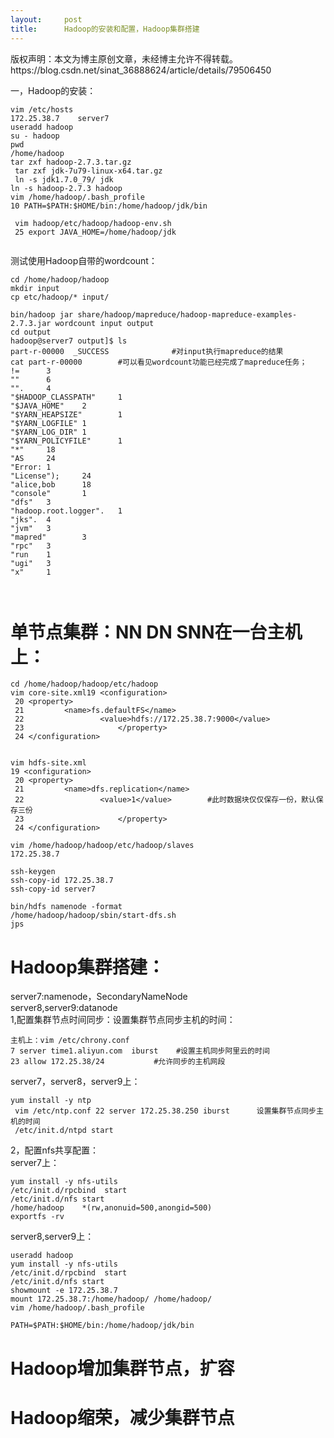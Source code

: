 ```yaml
---
layout:     post
title:      Hadoop的安装和配置，Hadoop集群搭建
---
```

<div id="article_content" class="article_content clearfix csdn-tracking-statistics" data-pid="blog" data-mod="popu_307" data-dsm="post">
								<div class="article-copyright">
					版权声明：本文为博主原创文章，未经博主允许不得转载。					https://blog.csdn.net/sinat_36888624/article/details/79506450				</div>
								            <div id="content_views" class="markdown_views prism-atom-one-dark">
							<!-- flowchart 箭头图标 勿删 -->
							<svg xmlns="http://www.w3.org/2000/svg" style="display: none;"><path stroke-linecap="round" d="M5,0 0,2.5 5,5z" id="raphael-marker-block" style="-webkit-tap-highlight-color: rgba(0, 0, 0, 0);"></path></svg>
							<p>一，Hadoop的安装：</p>



<pre class="prettyprint"><code class=" hljs lasso">vim /etc/hosts
<span class="hljs-number">172.25</span><span class="hljs-number">.38</span><span class="hljs-number">.7</span>    server7
useradd hadoop
su <span class="hljs-subst">-</span> hadoop
pwd 
/home/hadoop
tar zxf hadoop<span class="hljs-subst">-</span><span class="hljs-number">2.7</span><span class="hljs-number">.3</span><span class="hljs-built_in">.</span>tar<span class="hljs-built_in">.</span>gz
 tar zxf jdk<span class="hljs-subst">-</span><span class="hljs-number">7</span>u79<span class="hljs-attribute">-linux</span><span class="hljs-attribute">-x64</span><span class="hljs-built_in">.</span>tar<span class="hljs-built_in">.</span>gz 
 ln <span class="hljs-attribute">-s</span> jdk1<span class="hljs-number">.7</span><span class="hljs-number">.0</span>_79<span class="hljs-subst">/</span> jdk
ln <span class="hljs-attribute">-s</span> hadoop<span class="hljs-subst">-</span><span class="hljs-number">2.7</span><span class="hljs-number">.3</span> hadoop
vim /home/hadoop<span class="hljs-subst">/</span><span class="hljs-built_in">.</span>bash_profile 
<span class="hljs-number">10</span> PATH<span class="hljs-subst">=</span><span class="hljs-variable">$PATH</span>:<span class="hljs-variable">$HOME</span>/bin:/home/hadoop/jdk/bin

 vim hadoop/etc/hadoop/hadoop<span class="hljs-attribute">-env</span><span class="hljs-built_in">.</span>sh   
 <span class="hljs-number">25</span> export JAVA_HOME<span class="hljs-subst">=</span>/home/hadoop/jdk

</code></pre>

<p>测试使用Hadoop自带的wordcount：</p>



<pre class="prettyprint"><code class=" hljs bash"><span class="hljs-built_in">cd</span> /home/hadoop/hadoop
mkdir input
cp etc/hadoop/* input/

bin/hadoop jar share/hadoop/mapreduce/hadoop-mapreduce-examples-<span class="hljs-number">2.7</span>.<span class="hljs-number">3</span>.jar wordcount input output
<span class="hljs-built_in">cd</span> output
hadoop@server7 output]$ ls
part-r-<span class="hljs-number">00000</span>  _SUCCESS              <span class="hljs-comment">#对input执行mapreduce的结果</span>
cat part-r-<span class="hljs-number">00000</span>        <span class="hljs-comment">#可以看见wordcount功能已经完成了mapreduce任务；</span>
!=      <span class="hljs-number">3</span>
<span class="hljs-string">""</span>      <span class="hljs-number">6</span>
<span class="hljs-string">""</span>.     <span class="hljs-number">4</span>
<span class="hljs-string">"<span class="hljs-variable">$HADOOP_CLASSPATH</span>"</span>     <span class="hljs-number">1</span>
<span class="hljs-string">"<span class="hljs-variable">$JAVA_HOME</span>"</span>    <span class="hljs-number">2</span>
<span class="hljs-string">"<span class="hljs-variable">$YARN_HEAPSIZE</span>"</span>        <span class="hljs-number">1</span>
<span class="hljs-string">"<span class="hljs-variable">$YARN_LOGFILE</span>"</span> <span class="hljs-number">1</span>
<span class="hljs-string">"<span class="hljs-variable">$YARN_LOG_DIR</span>"</span> <span class="hljs-number">1</span>
<span class="hljs-string">"<span class="hljs-variable">$YARN_POLICYFILE</span>"</span>      <span class="hljs-number">1</span>
<span class="hljs-string">"*"</span>     <span class="hljs-number">18</span>
<span class="hljs-string">"AS     24
"</span>Error: <span class="hljs-number">1</span>
<span class="hljs-string">"License"</span>);     <span class="hljs-number">24</span>
<span class="hljs-string">"alice,bob      18
"</span>console<span class="hljs-string">"       1
"</span>dfs<span class="hljs-string">"   3
"</span>hadoop.root.logger<span class="hljs-string">".   1
"</span>jks<span class="hljs-string">".  4
"</span>jvm<span class="hljs-string">"   3
"</span>mapred<span class="hljs-string">"        3
"</span>rpc<span class="hljs-string">"   3
"</span>run    <span class="hljs-number">1</span>
<span class="hljs-string">"ugi"</span>   <span class="hljs-number">3</span>
<span class="hljs-string">"x"</span>     <span class="hljs-number">1</span>


</code></pre>



<h1 id="单节点集群nn-dn-snn在一台主机上">单节点集群：NN DN SNN在一台主机上：</h1>



<pre class="prettyprint"><code class=" hljs xml">cd /home/hadoop/hadoop/etc/hadoop
vim core-site.xml19 <span class="hljs-tag">&lt;<span class="hljs-title">configuration</span>&gt;</span>
 20 <span class="hljs-tag">&lt;<span class="hljs-title">property</span>&gt;</span>
 21         <span class="hljs-tag">&lt;<span class="hljs-title">name</span>&gt;</span>fs.defaultFS<span class="hljs-tag">&lt;/<span class="hljs-title">name</span>&gt;</span>
 22                 <span class="hljs-tag">&lt;<span class="hljs-title">value</span>&gt;</span>hdfs://172.25.38.7:9000<span class="hljs-tag">&lt;/<span class="hljs-title">value</span>&gt;</span>
 23                     <span class="hljs-tag">&lt;/<span class="hljs-title">property</span>&gt;</span>
 24 <span class="hljs-tag">&lt;/<span class="hljs-title">configuration</span>&gt;</span>


vim hdfs-site.xml
19 <span class="hljs-tag">&lt;<span class="hljs-title">configuration</span>&gt;</span>
 20 <span class="hljs-tag">&lt;<span class="hljs-title">property</span>&gt;</span>
 21         <span class="hljs-tag">&lt;<span class="hljs-title">name</span>&gt;</span>dfs.replication<span class="hljs-tag">&lt;/<span class="hljs-title">name</span>&gt;</span>
 22                 <span class="hljs-tag">&lt;<span class="hljs-title">value</span>&gt;</span>1<span class="hljs-tag">&lt;/<span class="hljs-title">value</span>&gt;</span>        #此时数据块仅仅保存一份，默认保存三份
 23                     <span class="hljs-tag">&lt;/<span class="hljs-title">property</span>&gt;</span>
 24 <span class="hljs-tag">&lt;/<span class="hljs-title">configuration</span>&gt;</span>

vim /home/hadoop/hadoop/etc/hadoop/slaves 
172.25.38.7

ssh-keygen
ssh-copy-id 172.25.38.7
ssh-copy-id server7

bin/hdfs namenode -format
/home/hadoop/hadoop/sbin/start-dfs.sh 
jps</code></pre>



<h1 id="hadoop集群搭建">Hadoop集群搭建：</h1>

<p>server7:namenode，SecondaryNameNode <br>
server8,server9:datanode <br>
1,配置集群节点时间同步：设置集群节点同步主机的时间：</p>



<pre class="prettyprint"><code class=" hljs avrasm">主机上：vim /etc/chrony<span class="hljs-preprocessor">.conf</span>
<span class="hljs-number">7</span> server time1<span class="hljs-preprocessor">.aliyun</span><span class="hljs-preprocessor">.com</span>  iburst    <span class="hljs-preprocessor">#设置主机同步阿里云的时间</span>
<span class="hljs-number">23</span> allow <span class="hljs-number">172.25</span><span class="hljs-number">.38</span>/<span class="hljs-number">24</span>           <span class="hljs-preprocessor">#允许同步的主机网段</span></code></pre>

<p>server7，server8，server9上：</p>



<pre class="prettyprint"><code class=" hljs avrasm">yum install -<span class="hljs-built_in">y</span> ntp
 vim /etc/ntp<span class="hljs-preprocessor">.conf</span> <span class="hljs-number">22</span> server <span class="hljs-number">172.25</span><span class="hljs-number">.38</span><span class="hljs-number">.250</span> iburst      设置集群节点同步主机的时间
 /etc/init<span class="hljs-preprocessor">.d</span>/ntpd start</code></pre>

<p>2，配置nfs共享配置： <br>
server7上：</p>



<pre class="prettyprint"><code class=" hljs lasso">yum install <span class="hljs-attribute">-y</span> nfs<span class="hljs-attribute">-utils</span>
/etc/init<span class="hljs-built_in">.</span>d/rpcbind  start
/etc/init<span class="hljs-built_in">.</span>d/nfs start
/home/hadoop    <span class="hljs-subst">*</span>(rw,anonuid<span class="hljs-subst">=</span><span class="hljs-number">500</span>,anongid<span class="hljs-subst">=</span><span class="hljs-number">500</span>)
exportfs <span class="hljs-attribute">-rv</span></code></pre>

<p>server8,server9上：</p>



<pre class="prettyprint"><code class=" hljs ruby">useradd hadoop
yum install -y nfs-utils
/etc/init.d/rpcbind  start
/etc/init.d/nfs start
showmount -e <span class="hljs-number">172.25</span>.<span class="hljs-number">38.7</span>
mount <span class="hljs-number">172.25</span>.<span class="hljs-number">38.7</span><span class="hljs-symbol">:/home/hadoop/</span> /home/hadoop/
vim /home/hadoop/.bash_profile 

<span class="hljs-constant">PATH</span>=<span class="hljs-variable">$PATH</span><span class="hljs-symbol">:</span><span class="hljs-variable">$HOME</span>/<span class="hljs-symbol">bin:</span>/home/hadoop/jdk/bin</code></pre>



<h1 id="hadoop增加集群节点扩容">Hadoop增加集群节点，扩容</h1>



<h1 id="hadoop缩荣减少集群节点">Hadoop缩荣，减少集群节点</h1>            </div>
						<link href="https://csdnimg.cn/release/phoenix/mdeditor/markdown_views-9e5741c4b9.css" rel="stylesheet">
                </div>